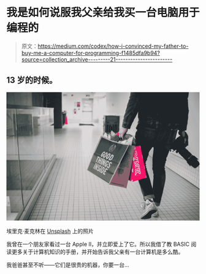 # 我是如何说服我父亲给我买一台电脑用于编程的

> 原文：<https://medium.com/codex/how-i-convinced-my-father-to-buy-me-a-computer-for-programming-f1485dfa9b94?source=collection_archive---------21----------------------->

## 13 岁的时候。

![](img/64fd82604ab2fc00959be3b3990af1b3.png)

埃里克·麦克林在 [Unsplash](https://unsplash.com?utm_source=medium&utm_medium=referral) 上的照片

我曾在一个朋友家看过一台 Apple II，并立即爱上了它。所以我借了教 BASIC 阅读更多关于计算机知识的手册，并开始告诉我父亲有一台计算机是多么酷。

我爸爸甚至不听——它们是很贵的机器，你要一台…
